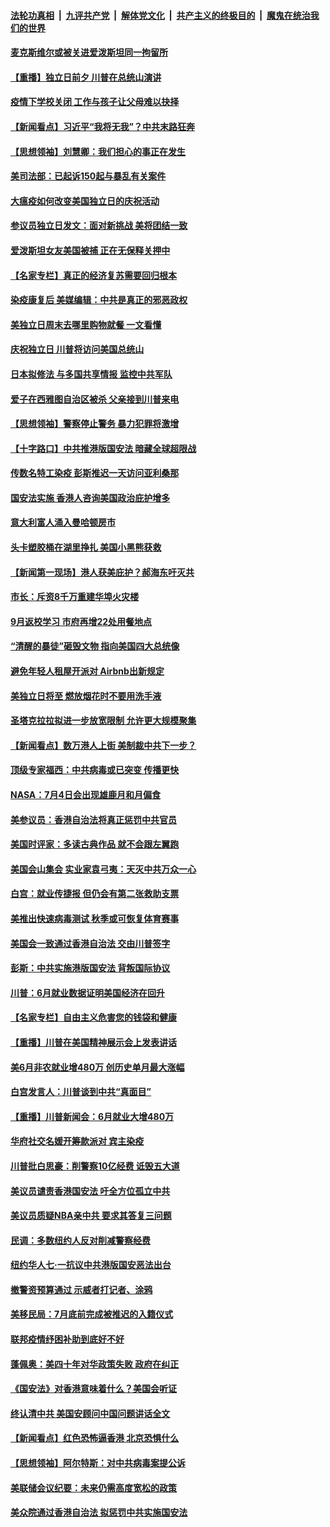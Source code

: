 

####  [法轮功真相](../../../../basic/blob/master/README.md?t=07041631) &nbsp;|&nbsp; [九评共产党](../../../../9ping.md/blob/master/README.md?t=07041631) &nbsp;|&nbsp; [解体党文化](../../../../jtdwh.md/blob/master/README.md?t=07041631)  &nbsp;|&nbsp; [共产主义的终极目的](../../../../gczydzjmd.md/blob/master/README.md?t=07041631) &nbsp;|&nbsp; [魔鬼在统治我们的世界](../../../../mgztzwmdsj.md/blob/master/README.md?t=07041631) 

#### [麦克斯维尔或被关进爱泼斯坦同一拘留所](../pages/nsc412/n12231879.md?t=07041631) 

#### [【重播】独立日前夕 川普在总统山演讲](../pages/nsc412/n12230343.md?t=07041631) 

#### [疫情下学校关闭 工作与孩子让父母难以抉择](../pages/nsc412/n12231444.md?t=07041631) 

#### [【新闻看点】习近平“我将无我”？中共末路狂奔](../pages/nsc412/n12231315.md?t=07041631) 

#### [【思想领袖】刘慧卿：我们担心的事正在发生](../pages/nsc412/n12168811.md?t=07041631) 

#### [美司法部：已起诉150起与暴乱有关案件](../pages/nsc412/n12231497.md?t=07041631) 

#### [大瘟疫如何改变美国独立日的庆祝活动](../pages/nsc412/n12231363.md?t=07041631) 

#### [参议员独立日发文：面对新挑战 美将团结一致](../pages/nsc412/n12231261.md?t=07041631) 

#### [爱泼斯坦女友美国被捕 正在无保释关押中](../pages/nsc412/n12231157.md?t=07041631) 

#### [【名家专栏】真正的经济复苏需要回归根本](../pages/nsc412/n12230496.md?t=07041631) 

#### [染疫康复后 美媒编辑：中共是真正的邪恶政权](../pages/nsc412/n12231080.md?t=07041631) 

#### [美独立日周末去哪里购物就餐 一文看懂](../pages/nsc412/n12230982.md?t=07041631) 

#### [庆祝独立日 川普将访问美国总统山](../pages/nsc412/n12231027.md?t=07041631) 

#### [日本拟修法 与多国共享情报 监控中共军队](../pages/nsc412/n12230926.md?t=07041631) 

#### [爱子在西雅图自治区被杀 父亲接到川普来电](../pages/nsc412/n12230784.md?t=07041631) 

#### [【思想领袖】警察停止警务 暴力犯罪将激增](../pages/nsc412/n12230459.md?t=07041631) 

#### [【十字路口】中共推港版国安法 暗藏全球超限战](../pages/nsc412/n12229018.md?t=07041631) 

#### [传数名特工染疫 彭斯推迟一天访问亚利桑那](../pages/nsc412/n12230340.md?t=07041631) 

#### [国安法实施  香港人咨询美国政治庇护增多](../pages/nsc412/n12229212.md?t=07041631) 

#### [意大利富人涌入曼哈顿房市](../pages/nsc412/n12229195.md?t=07041631) 

#### [头卡塑胶桶在湖里挣扎 美国小黑熊获救](../pages/nsc412/n12229306.md?t=07041631) 

#### [【新闻第一现场】港人获美庇护？郝海东吁灭共](../pages/nsc412/n12229482.md?t=07041631) 

#### [市长：斥资8千万重建华埠火灾楼](../pages/nsc412/n12229192.md?t=07041631) 

#### [9月返校学习 市府再增22处用餐地点](../pages/nsc412/n12229231.md?t=07041631) 

#### [“清醒的暴徒”砸毁文物 指向美国四大总统像](../pages/nsc412/n12229219.md?t=07041631) 

#### [避免年轻人租屋开派对  Airbnb出新规定](../pages/nsc412/n12229401.md?t=07041631) 

#### [美独立日将至 燃放烟花时不要用洗手液](../pages/nsc412/n12228400.md?t=07041631) 

#### [圣塔克拉拉拟进一步放宽限制  允许更大规模聚集](../pages/nsc412/n12229274.md?t=07041631) 

#### [【新闻看点】数万港人上街 美制裁中共下一步？](../pages/nsc412/n12227994.md?t=07041631) 

#### [顶级专家福西：中共病毒或已突变 传播更快](../pages/nsc412/n12228898.md?t=07041631) 

#### [NASA：7月4日会出现雄鹿月和月偏食](../pages/nsc412/n12228899.md?t=07041631) 

#### [美参议员：香港自治法将真正惩罚中共官员](../pages/nsc412/n12228696.md?t=07041631) 

#### [美国时评家：多读古典作品 就不会跟左翼跑](../pages/nsc412/n12228838.md?t=07041631) 

#### [美国会山集会 实业家袁弓夷：天灭中共万众一心](../pages/nsc412/n12228149.md?t=07041631) 

#### [白宫：就业传捷报 但仍会有第二张救助支票](../pages/nsc412/n12228451.md?t=07041631) 

#### [美推出快速病毒测试 秋季或可恢复体育赛事](../pages/nsc412/n12228297.md?t=07041631) 

#### [美国会一致通过香港自治法 交由川普签字](../pages/nsc412/n12228230.md?t=07041631) 

#### [彭斯：中共实施港版国安法 背叛国际协议](../pages/nsc412/n12228135.md?t=07041631) 

#### [川普：6月就业数据证明美国经济在回升](../pages/nsc412/n12228059.md?t=07041631) 

#### [【名家专栏】自由主义危害您的钱袋和健康](../pages/nsc412/n12227823.md?t=07041631) 

#### [【重播】川普在美国精神展示会上发表讲话](../pages/nsc412/n12227943.md?t=07041631) 

#### [美6月非农就业增480万 创历史单月最大涨幅](../pages/nsc412/n12227911.md?t=07041631) 

#### [白宫发言人：川普谈到中共“真面目”](../pages/nsc412/n12227638.md?t=07041631) 

#### [【重播】川普新闻会：6月就业大增480万](../pages/nsc412/n12227778.md?t=07041631) 

#### [华府社交名媛开筹款派对 宾主染疫](../pages/nsc412/n12227449.md?t=07041631) 

#### [川普批白思豪：削警察10亿经费 诋毁五大道](../pages/nsc412/n12226360.md?t=07041631) 

#### [美议员谴责香港国安法 吁全方位孤立中共](../pages/nsc412/n12227173.md?t=07041631) 

#### [美议员质疑NBA亲中共 要求其答复三问题](../pages/nsc412/n12226782.md?t=07041631) 

#### [民调：多数纽约人反对削减警察经费](../pages/nsc412/n12226365.md?t=07041631) 

#### [纽约华人七‧一抗议中共港版国安恶法出台](../pages/nsc412/n12226352.md?t=07041631) 

#### [撤警资预算通过 示威者打记者、涂鸦](../pages/nsc412/n12226317.md?t=07041631) 

#### [美移民局：7月底前完成被推迟的入籍仪式](../pages/nsc412/n12226333.md?t=07041631) 

#### [联邦疫情纾困补助到底好不好](../pages/nsc412/n12226379.md?t=07041631) 

#### [蓬佩奥：美四十年对华政策失败 政府在纠正](../pages/nsc412/n12226169.md?t=07041631) 

#### [《国安法》对香港意味着什么？美国会听证](../pages/nsc412/n12225932.md?t=07041631) 

#### [终认清中共 美国安顾问中国问题讲话全文](../pages/nsc412/n12225398.md?t=07041631) 

#### [【新闻看点】红色恐怖逼香港 北京恐惧什么](../pages/nsc412/n12225821.md?t=07041631) 

#### [【思想领袖】阿尔特斯：对中共病毒案提公诉](../pages/nsc412/n12132039.md?t=07041631) 

#### [美联储会议纪要：未来仍需高度宽松的政策](../pages/nsc412/n12225944.md?t=07041631) 

#### [美众院通过香港自治法 拟惩罚中共实施国安法](../pages/nsc412/n12225765.md?t=07041631) 

